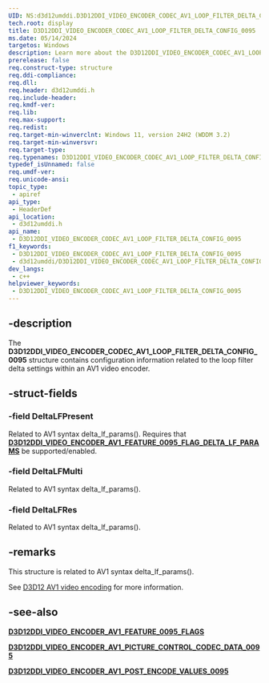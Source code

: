 ```yaml
---
UID: NS:d3d12umddi.D3D12DDI_VIDEO_ENCODER_CODEC_AV1_LOOP_FILTER_DELTA_CONFIG_0095
tech.root: display
title: D3D12DDI_VIDEO_ENCODER_CODEC_AV1_LOOP_FILTER_DELTA_CONFIG_0095
ms.date: 05/14/2024
targetos: Windows
description: Learn more about the D3D12DDI_VIDEO_ENCODER_CODEC_AV1_LOOP_FILTER_DELTA_CONFIG_0095 structure.
prerelease: false
req.construct-type: structure
req.ddi-compliance: 
req.dll: 
req.header: d3d12umddi.h
req.include-header: 
req.kmdf-ver: 
req.lib: 
req.max-support: 
req.redist: 
req.target-min-winverclnt: Windows 11, version 24H2 (WDDM 3.2)
req.target-min-winversvr: 
req.target-type: 
req.typenames: D3D12DDI_VIDEO_ENCODER_CODEC_AV1_LOOP_FILTER_DELTA_CONFIG_0095
typedef_isUnnamed: false
req.umdf-ver: 
req.unicode-ansi: 
topic_type:
 - apiref
api_type:
 - HeaderDef
api_location:
 - d3d12umddi.h
api_name:
 - D3D12DDI_VIDEO_ENCODER_CODEC_AV1_LOOP_FILTER_DELTA_CONFIG_0095
f1_keywords:
 - D3D12DDI_VIDEO_ENCODER_CODEC_AV1_LOOP_FILTER_DELTA_CONFIG_0095
 - d3d12umddi/D3D12DDI_VIDEO_ENCODER_CODEC_AV1_LOOP_FILTER_DELTA_CONFIG_0095
dev_langs:
 - c++
helpviewer_keywords:
 - D3D12DDI_VIDEO_ENCODER_CODEC_AV1_LOOP_FILTER_DELTA_CONFIG_0095
---
```


## -description

The **D3D12DDI_VIDEO_ENCODER_CODEC_AV1_LOOP_FILTER_DELTA_CONFIG_0095** structure contains configuration information related to the loop filter delta settings within an AV1 video encoder.

## -struct-fields

### -field DeltaLFPresent

Related to AV1 syntax delta_lf_params(). Requires that [**D3D12DDI_VIDEO_ENCODER_AV1_FEATURE_0095_FLAG_DELTA_LF_PARAMS**](ne-d3d12umddi-d3d12ddi_video_encoder_av1_feature_0095_flags.md) be supported/enabled.

### -field DeltaLFMulti

Related to AV1 syntax delta_lf_params().

### -field DeltaLFRes

Related to AV1 syntax delta_lf_params().

## -remarks

This structure is related to AV1 syntax delta_lf_params().

See [D3D12 AV1 video encoding](/windows-hardware/drivers/display/video-encoding-d3d12-av1) for more information.

## -see-also

[**D3D12DDI_VIDEO_ENCODER_AV1_FEATURE_0095_FLAGS**](ne-d3d12umddi-d3d12ddi_video_encoder_av1_feature_0095_flags.md)

[**D3D12DDI_VIDEO_ENCODER_AV1_PICTURE_CONTROL_CODEC_DATA_0095**](ns-d3d12umddi-d3d12ddi_video_encoder_av1_picture_control_codec_data_0095.md)

[**D3D12DDI_VIDEO_ENCODER_AV1_POST_ENCODE_VALUES_0095**](ns-d3d12umddi-d3d12ddi_video_encoder_av1_post_encode_values_0095.md)
